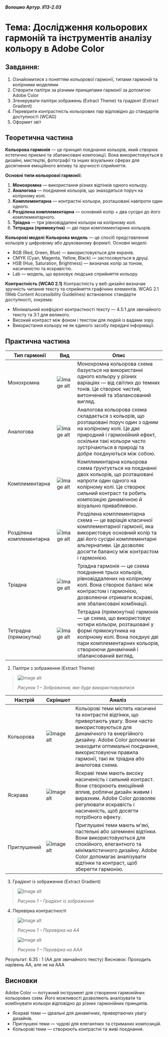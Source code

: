 #### *Волошко Артур. ІПЗ-2.03*

# Тема: Дослідження кольорових гармоній та інструментів аналізу кольору в Adobe Color

## Завдання:

1. Ознайомитися з поняттям кольорової гармонії, типами гармоній та колірними моделями
2. Створити палітри за різними принципами гармонії за допомгою Adobe Color
3. Згенерувати палітри зображень (Extract Theme) та градієнт (Extract Gradient)
4. Перевірити контрастність кольорових пар відповідно до стандартів доступності (WCAG)
5. Оформит звіт

## Теоретична частина

**Кольорова гармонія** — це принцип поєднання кольорів, який створює естетично приємні та збалансовані композиції. Вона використовується в дизайні, мистецтві, фотографії та інших візуальних сферах для досягнення емоційного впливу та зручності сприйняття.

**Основні типи кольорової гармонії:**
1. **Монохромна** — використання різних відтінків одного кольору.
2. **Аналогова** — поєднання кольорів, що знаходяться поруч на колірному колі.
3. **Комплементарна** — контрастні кольори, розташовані навпроти один одного.
4. **Розділена комплементарна** — основний колір + два сусідні до його комплементарного.
5. **Тріадна** — три рівновіддалені кольори на колірному колі.
6. **Тетрадна (прямокутна)** — дві пари комплементарних кольорів.

**Кольорові моделі**
**Кольорова модель** — це спосіб представлення кольорів у цифровому або друкованому форматі. Основні моделі:
- RGB (Red, Green, Blue) — використовується для екранів.
- CMYK (Cyan, Magenta, Yellow, Black) — застосовується в друці.
- HSB (Hue, Saturation, Brightness) — визначає колір за тоном, насиченістю та яскравістю.
- Lab — модель, що враховує людське сприйняття кольору.

**Контрастність (WCAG 2.1)**
Контрастність у веб-дизайні визначає зручність читання тексту та сприйняття графічних елементів. WCAG 2.1 (Web Content Accessibility Guidelines) встановлює стандарти доступності, зокрема:
- Мінімальний коефіцієнт контрастності тексту — 4.5:1 для звичайного тексту та 3:1 для великого.
- Високий контраст між фоном і текстом для людей із вадами зору.
- Використання кольору не як єдиного засобу передачі інформації.


## Практична частина

| Тип гармонії | Вид | Опис |
|-------------|-------------|-------------|
| Монохромна    | ![Image alt](https://github.com/johuirmbegytm/DtaI/blob/main/workshop_11/images/2.png)    | Монохромна кольорова схема базується на використанні одного кольору у різних варіаціях — від світлих до темних тонів. Це створює чистий, витончений та збалансований вигляд.    |
| Аналогова    | ![Image alt](https://github.com/johuirmbegytm/DtaI/blob/main/workshop_11/images/1.png)    | Аналогова кольорова схема складається з кольорів, що розташовані поруч один з одним на колірному колі. Це дає природний і гармонійний ефект, оскільки такі кольори часто зустрічаються в природі та добре поєднуються між собою.   |
| Комплементарна | ![Image alt](https://github.com/johuirmbegytm/DtaI/blob/main/workshop_11/images/3.png) | Комплементарна кольорова схема ґрунтується на поєднанні двох кольорів, що розташовані напроти один одного на колірному колі. Це створює сильний контраст та робить композицію динамічною й візуально привабливою. |
| Розділена комплементарна | ![Image alt](https://github.com/johuirmbegytm/DtaI/blob/main/workshop_11/images/4.png) | Розділена комплементарна схема — це варіація класичної комплементарної гармонії, яка використовує основний колір та дві його сусідні комплементарні альтернативи. Це дозволяє досягти балансу між контрастом і гармонією. |
| Тріадна | ![Image alt](https://github.com/johuirmbegytm/DtaI/blob/main/workshop_11/images/5.png) | Тріадна гармонія — це схема поєднання трьох кольорів, рівновіддалених на колірному колі. Вона створює баланс між контрастом і гармонією, дозволяючи отримати яскраві, але збалансовані комбінації. |
| Тетрадна (прямокутна) | ![Image alt](https://github.com/johuirmbegytm/DtaI/blob/main/workshop_11/images/6.png) | Тетрадна (прямокутна) гармонія — це схема, що використовує чотири кольори, розташовані у формі прямокутника на колірному колі. Вона поєднує дві пари комплементарних кольорів, створюючи динамічний і збалансований вигляд. |

2. Палітри з зображення (Extract Theme)

>![Image alt](https://github.com/johuirmbegytm/DtaI/blob/main/workshop_11/images/7.png)
>
>*Рисунок 1 – Зображення, яке буде використовуватися*

| Настрій | Скріншот | Аналіз |
|-------------|-------------|-------------|
| Кольорова    | ![Image alt](https://github.com/johuirmbegytm/DtaI/blob/main/workshop_11/images/8.png)    | Кольорові теми містять насичені та контрастні відтінки, що привертають увагу. Вони часто використовуються для динамічного та енергійного дизайну. Adobe Color допомагає знаходити оптимальні поєднання, використовуючи правила гармонії, такі як тріадна або аналогова схема. |
| Яскрава    | ![Image alt](https://github.com/johuirmbegytm/DtaI/blob/main/workshop_11/images/9.png)    | Яскраві теми мають високу насиченість і сильний контраст. Вони створюють емоційний вплив, роблячи дизайн живим і виразним. Adobe Color дозволяє регулювати яскравість і насиченість, щоб досягти потрібного ефекту. |
| Приглушений | ![Image alt](https://github.com/johuirmbegytm/DtaI/blob/main/workshop_11/images/13.png) | Приглушені теми мають м'які, пастельні або затемнені відтінки. Вони використовуються для спокійного, елегантного та мінімалістичного дизайну. Adobe Color допомагає аналізувати відтінки та контраст, щоб зберегти гармонію. |

3. Градієнт із зображення (Extract Gradient)
   
>![Image alt](https://github.com/johuirmbegytm/DtaI/blob/main/workshop_11/images/10.png)
>
>*Рисунок 1 – Градієнт із зображення*

4. Перевірка контрастності
>![Image alt](https://github.com/johuirmbegytm/DtaI/blob/main/workshop_11/images/11.png)
>
>*Рисунок 1 – Перевірка на АА*

>![Image alt](https://github.com/johuirmbegytm/DtaI/blob/main/workshop_11/images/12.png)
>
>*Рисунок 1 – Перевірка на ААА*

Результат: 6.35 : 1 (АА для звичайного тексту)
Висновок: Проходить нарівень АА, але не на ААА

## Висновки
Adobe Color — потужний інструмент для створення гармонійних кольорових схем. Його можливості дозволяють аналізувати та комбінувати кольори відповідно до різних гармонійних принципів.

- Яскраві теми — ідеальні для динамічних, привертаючих увагу дизайнів.
- Приглушені теми — чудові для елегантних та стриманих композицій.
- Кольорові теми — створюють контрастні та живі поєднання.


